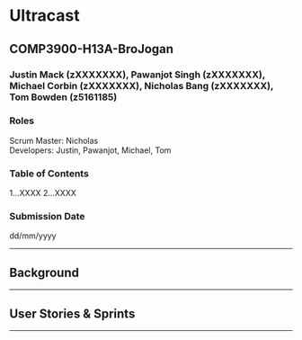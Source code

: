 # Ultracast
## COMP3900-H13A-BroJogan 
### Justin Mack (zXXXXXXX), Pawanjot Singh (zXXXXXXX), Michael Corbin (zXXXXXXX), Nicholas Bang (zXXXXXXX), Tom Bowden (z5161185)

### Roles
Scrum Master: Nicholas  
Developers: Justin, Pawanjot, Michael, Tom 

### Table of Contents
1...XXXX
2...XXXX

### Submission Date
dd/mm/yyyy

---------------------

## Background

---------------------

## User Stories & Sprints

---------------------


